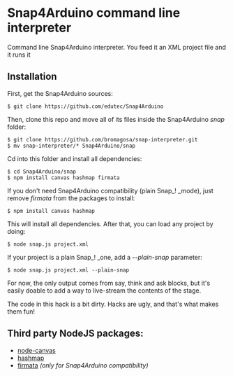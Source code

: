# Snap4Arduino command line interpreter
Command line Snap4Arduino interpreter. You feed it an XML project file and it runs it

## Installation

First, get the Snap4Arduino sources:

```
$ git clone https://github.com/edutec/Snap4Arduino
```

Then, clone this repo and move all of its files inside the Snap4Arduino _snap_ folder:

```
$ git clone https://github.com/bromagosa/snap-interpreter.git
$ mv snap-interpreter/* Snap4Arduino/snap
```

Cd into this folder and install all dependencies:

```
$ cd Snap4Arduino/snap
$ npm install canvas hashmap firmata
```

If you don't need Snap4Arduino compatibility (plain Snap_! _mode), just remove _firmata_ from the packages to install:

```
$ npm install canvas hashmap
```

This will install all dependencies. After that, you can load any project by doing:

```
$ node snap.js project.xml
```

If your project is a plain Snap_! _one, add a _--plain-snap_ parameter:

```
$ node snap.js project.xml --plain-snap
```

For now, the only output comes from say, think and ask blocks, but it's easily doable to add a way to live-stream the contents of the stage.

The code in this hack is a bit dirty. Hacks are ugly, and that's what makes them fun!

## Third party NodeJS packages:
* [node-canvas](https://github.com/Automattic/node-canvas)
* [hashmap](https://www.npmjs.com/package/hashmap)
* [firmata](https://github.com/jgautier/firmata) _(only for Snap4Arduino compatibility)_
